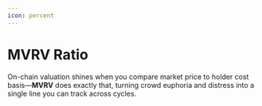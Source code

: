 ```yaml
---
icon: percent
---
```


# MVRV Ratio

On-chain valuation shines when you compare market price to holder cost basis—**MVRV** does exactly that, turning crowd euphoria and distress into a single line you can track across cycles.

